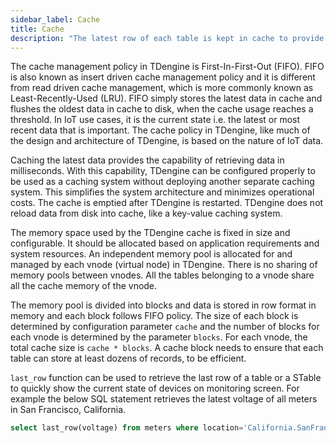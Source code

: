 ```yaml
---
sidebar_label: Cache
title: Cache
description: "The latest row of each table is kept in cache to provide high performance query of latest state."
---
```


The cache management policy in TDengine is First-In-First-Out (FIFO). FIFO is also known as insert driven cache management policy and it is different from read driven cache management, which is more commonly known as Least-Recently-Used (LRU). FIFO simply stores the latest data in cache and flushes the oldest data in cache to disk, when the cache usage reaches a threshold. In IoT use cases, it is the current state i.e. the latest or most recent data that is important. The cache policy in TDengine, like much of the design and architecture of TDengine, is based on the nature of IoT data.

Caching the latest data provides the capability of retrieving data in milliseconds. With this capability, TDengine can be configured properly to be used as a caching system without deploying another separate caching system. This simplifies the system architecture and minimizes operational costs. The cache is emptied after TDengine is restarted. TDengine does not reload data from disk into cache, like a key-value caching system.

The memory space used by the TDengine cache is fixed in size and configurable. It should be allocated based on application requirements and system resources. An independent memory pool is allocated for and managed by each vnode (virtual node) in TDengine. There is no sharing of memory pools between vnodes. All the tables belonging to a vnode share all the cache memory of the vnode.

The memory pool is divided into blocks and data is stored in row format in memory and each block follows FIFO policy. The size of each block is determined by configuration parameter `cache` and the number of blocks for each vnode is determined by the parameter `blocks`. For each vnode, the total cache size is `cache * blocks`.  A cache block needs to ensure that each table can store at least dozens of records, to be efficient.

`last_row` function can be used to retrieve the last row of a table or a STable to quickly show the current state of devices on monitoring screen. For example the below SQL statement retrieves the latest voltage of all meters in San Francisco, California.

```sql
select last_row(voltage) from meters where location='California.SanFrancisco';
```
